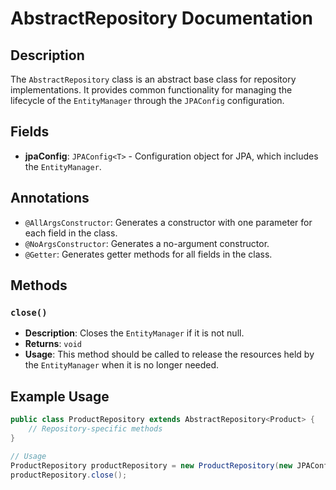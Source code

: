 # AbstractRepository Documentation

## Description
The `AbstractRepository` class is an abstract base class for repository implementations. It provides common functionality for managing the lifecycle of the `EntityManager` through the `JPAConfig` configuration.

## Fields

- **jpaConfig**: `JPAConfig<T>` - Configuration object for JPA, which includes the `EntityManager`.

## Annotations

- `@AllArgsConstructor`: Generates a constructor with one parameter for each field in the class.
- `@NoArgsConstructor`: Generates a no-argument constructor.
- `@Getter`: Generates getter methods for all fields in the class.

## Methods

### `close()`
- **Description**: Closes the `EntityManager` if it is not null.
- **Returns**: `void`
- **Usage**: This method should be called to release the resources held by the `EntityManager` when it is no longer needed.

## Example Usage

```java
public class ProductRepository extends AbstractRepository<Product> {
    // Repository-specific methods
}

// Usage
ProductRepository productRepository = new ProductRepository(new JPAConfig<>());
productRepository.close();